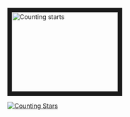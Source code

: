 <a href="https://www.youtube.com/watch?feature=player_embedded&v=hT_nvWreIhg" target="_blank"><img src="http://img.youtube.com/vi/hT_nvWreIhg/0.jpg" alt="Counting starts" width="240" height="180" border="10" /></a>

[![Counting Stars](http://img.youtube.com/vi/hT_nvWreIhg/0.jpg)](http://www.youtube.com/watch?v=hT_nvWreIhg)
